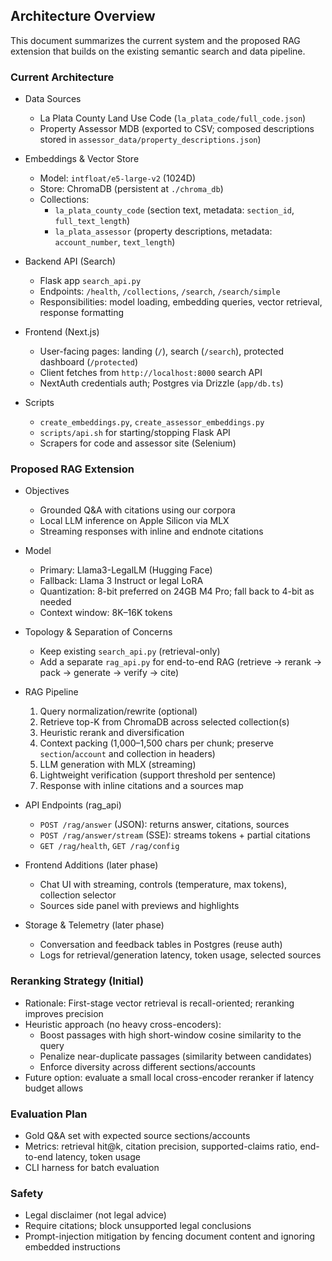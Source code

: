 ## Architecture Overview

This document summarizes the current system and the proposed RAG extension that builds on the existing semantic search and data pipeline.

### Current Architecture

- Data Sources
  - La Plata County Land Use Code (`la_plata_code/full_code.json`)
  - Property Assessor MDB (exported to CSV; composed descriptions stored in `assessor_data/property_descriptions.json`)

- Embeddings & Vector Store
  - Model: `intfloat/e5-large-v2` (1024D)
  - Store: ChromaDB (persistent at `./chroma_db`)
  - Collections:
    - `la_plata_county_code` (section text, metadata: `section_id`, `full_text_length`)
    - `la_plata_assessor` (property descriptions, metadata: `account_number`, `text_length`)

- Backend API (Search)
  - Flask app `search_api.py`
  - Endpoints: `/health`, `/collections`, `/search`, `/search/simple`
  - Responsibilities: model loading, embedding queries, vector retrieval, response formatting

- Frontend (Next.js)
  - User-facing pages: landing (`/`), search (`/search`), protected dashboard (`/protected`)
  - Client fetches from `http://localhost:8000` search API
  - NextAuth credentials auth; Postgres via Drizzle (`app/db.ts`)

- Scripts
  - `create_embeddings.py`, `create_assessor_embeddings.py`
  - `scripts/api.sh` for starting/stopping Flask API
  - Scrapers for code and assessor site (Selenium)

### Proposed RAG Extension

- Objectives
  - Grounded Q&A with citations using our corpora
  - Local LLM inference on Apple Silicon via MLX
  - Streaming responses with inline and endnote citations

- Model
  - Primary: Llama3-LegalLM (Hugging Face)
  - Fallback: Llama 3 Instruct or legal LoRA
  - Quantization: 8-bit preferred on 24GB M4 Pro; fall back to 4-bit as needed
  - Context window: 8K–16K tokens

- Topology & Separation of Concerns
  - Keep existing `search_api.py` (retrieval-only)
  - Add a separate `rag_api.py` for end-to-end RAG (retrieve → rerank → pack → generate → verify → cite)

- RAG Pipeline
  1) Query normalization/rewrite (optional)
  2) Retrieve top-K from ChromaDB across selected collection(s)
  3) Heuristic rerank and diversification
  4) Context packing (1,000–1,500 chars per chunk; preserve `section`/`account` and collection in headers)
  5) LLM generation with MLX (streaming)
  6) Lightweight verification (support threshold per sentence)
  7) Response with inline citations and a sources map

- API Endpoints (rag_api)
  - `POST /rag/answer` (JSON): returns answer, citations, sources
  - `POST /rag/answer/stream` (SSE): streams tokens + partial citations
  - `GET /rag/health`, `GET /rag/config`

- Frontend Additions (later phase)
  - Chat UI with streaming, controls (temperature, max tokens), collection selector
  - Sources side panel with previews and highlights

- Storage & Telemetry (later phase)
  - Conversation and feedback tables in Postgres (reuse auth)
  - Logs for retrieval/generation latency, token usage, selected sources

### Reranking Strategy (Initial)

- Rationale: First-stage vector retrieval is recall-oriented; reranking improves precision
- Heuristic approach (no heavy cross-encoders):
  - Boost passages with high short-window cosine similarity to the query
  - Penalize near-duplicate passages (similarity between candidates)
  - Enforce diversity across different sections/accounts
- Future option: evaluate a small local cross-encoder reranker if latency budget allows

### Evaluation Plan

- Gold Q&A set with expected source sections/accounts
- Metrics: retrieval hit@k, citation precision, supported-claims ratio, end-to-end latency, token usage
- CLI harness for batch evaluation

### Safety

- Legal disclaimer (not legal advice)
- Require citations; block unsupported legal conclusions
- Prompt-injection mitigation by fencing document content and ignoring embedded instructions


